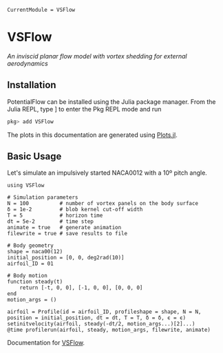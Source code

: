 ```@meta
CurrentModule = VSFlow
```

# VSFlow

*An inviscid planar flow model with vortex shedding for external aerodynamics*

## Installation

PotentialFlow can be installed using the Julia package manager. From the Julia REPL, type ] to enter the Pkg REPL mode and run

```julia
pkg> add VSFlow
```
The plots in this documentation are generated using [Plots.jl](http://docs.juliaplots.org/latest/).

## Basic Usage

Let's simulate an impulsively started NACA0012 with a 10º pitch angle.

```@example startingnaca0012
using VSFlow

# Simulation parameters
N = 100          # number of vortex panels on the body surface
δ = 1e-2         # blob kernel cut-off width
T = 5            # horizon time
dt = 5e-2        # time step
animate = true   # generate animation
filewrite = true # save results to file

# Body geometry
shape = naca00(12)
initial_position = [0, 0, deg2rad(10)]
airfoil_ID = 01

# Body motion
function steady(t)
	return [-t, 0, 0], [-1, 0, 0], [0, 0, 0]
end
motion_args = ()

airfoil = Profile(id = airfoil_ID, profileshape = shape, N = N, position = initial_position, dt = dt, T = T, δ = δ, ϵ = ϵ)
setinitvelocity(airfoil, steady(-dt/2, motion_args...)[2]...)
@time profilerun(airfoil, steady, motion_args, filewrite, animate)
```

Documentation for [VSFlow](https://github.com/yosinlpet/VSFlow.jl/dev).
